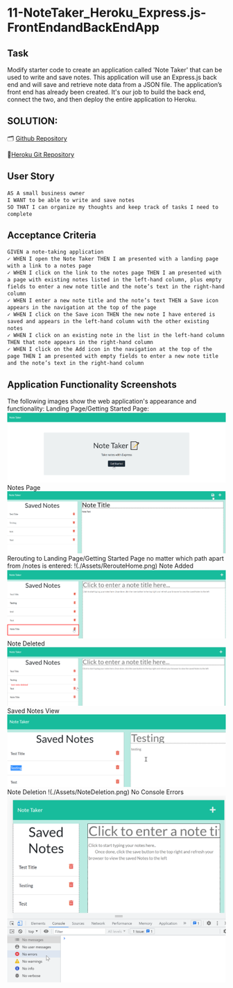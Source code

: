 # 11-NoteTaker_Heroku_Express.js-FrontEndandBackEndApp

## Task
Modify starter code to create an application called 'Note Taker' that can be used to write and save notes. This application will use an Express.js back end and will save and retrieve note data from a JSON file.  The application’s front end has already been created. It's our job to build the back end, connect the two, and then deploy the entire application to Heroku.

## SOLUTION:

🗂️ [Github Repository](https://github.com/cakspri/Note-Taker)

📑[Heroku Git Repository](https://note-taker1100.herokuapp.com/)

## User Story

```
AS A small business owner
I WANT to be able to write and save notes
SO THAT I can organize my thoughts and keep track of tasks I need to complete
```

## Acceptance Criteria

```
GIVEN a note-taking application
✓ WHEN I open the Note Taker THEN I am presented with a landing page with a link to a notes page
✓ WHEN I click on the link to the notes page THEN I am presented with a page with existing notes listed in the left-hand column, plus empty fields to enter a new note title and the note’s text in the right-hand column
✓ WHEN I enter a new note title and the note’s text THEN a Save icon appears in the navigation at the top of the page
✓ WHEN I click on the Save icon THEN the new note I have entered is saved and appears in the left-hand column with the other existing notes
✓ WHEN I click on an existing note in the list in the left-hand column THEN that note appears in the right-hand column
✓ WHEN I click on the Add icon in the navigation at the top of the page THEN I am presented with empty fields to enter a new note title and the note’s text in the right-hand column
```

## Application Functionality Screenshots

The following images show the web application's appearance and functionality:
Landing Page/Getting Started Page: 
![Landing/Getting Started Page](./Assets/LandingPage.png)
Notes Page
![Notes Page](./Assets/NotesPage.png)
Rerouting to Landing Page/Getting Started Page no matter which path apart from /notes is entered: 
!(./Assets/RerouteHome.png)
Note Added
![Note Added](./Assets/NoteAdded.png)
Note Deleted
![Note Deleted](./Assets/NoteDeleted.png)
Saved Notes View
![Saved Notes View (ReadOnly)](./Assets/ViewingSavedNotes.png)
Note Deletion
!(./Assets/NoteDeletion.png)
No Console Errors
![No Console Errors](./Assets/NoErrors.png)
